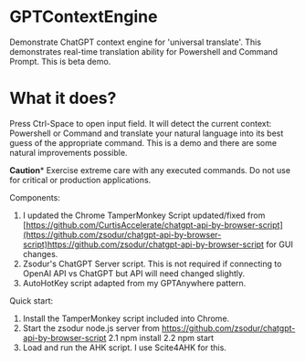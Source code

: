 # GPTContextEngine
Demonstrate ChatGPT context engine for 'universal translate'. This demonstrates real-time translation ability for Powershell and Command Prompt. 
This is beta demo. 

# What it does? 

Press Ctrl-Space to open input field. It will detect the current context: Powershell or Command and translate your natural language into its best guess 
of the appropriate command. This is a demo and there are some natural improvements possible.

**Caution*** Exercise extreme care with any executed commands. Do not use for critical or production applications.

Components:

1. I updated the Chrome TamperMonkey Script updated/fixed from [https://github.com/CurtisAccelerate/chatgpt-api-by-browser-script](https://github.com/zsodur/chatgpt-api-by-browser-script)https://github.com/zsodur/chatgpt-api-by-browser-script  for GUI changes.
2. Zsodur's ChatGPT Server script. This is not required if connecting to OpenAI API vs ChatGPT but API will need changed slightly.
3. AutoHotKey script adapted from my GPTAnywhere pattern.

Quick start:

1. Install the TamperMonkey script included into Chrome.
2. Start the zsodur node.js server from https://github.com/zsodur/chatgpt-api-by-browser-script
2.1 npm install
2.2 npm start
4. Load and run the AHK script. I use Scite4AHK for this.



   




